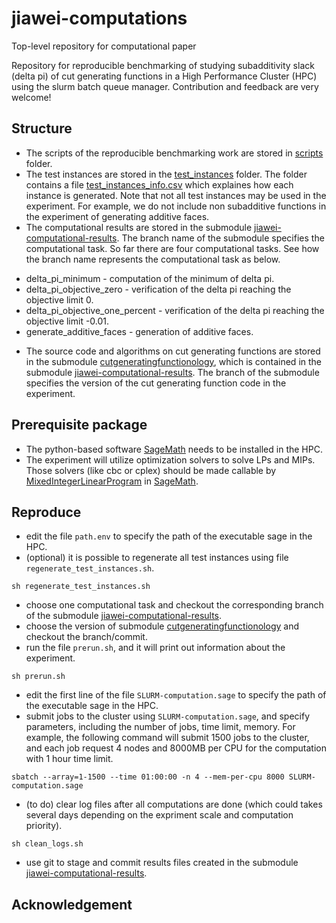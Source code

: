 # jiawei-computations
Top-level repository for computational paper

Repository for reproducible benchmarking of studying subadditivity slack (delta pi) of cut generating functions in a High Performance Cluster (HPC) using the slurm batch queue manager.
Contribution and feedback are very welcome!

## Structure

- The scripts of the reproducible benchmarking work are stored in [scripts](https://github.com/mkoeppe/jiawei-computations/tree/master/scripts) folder.
- The test instances are stored in the [test_instances](https://github.com/mkoeppe/jiawei-computations/tree/master/test_instances) folder. The folder contains a file [test_instances_info.csv](https://github.com/mkoeppe/jiawei-computations/tree/master/test_instances/test_instances_info.csv) which explaines how each instance is generated. Note that not all test instances may be used in the experiment. For example, we do not include non subadditive functions in the experiment of generating additive faces. 
- The computational results are stored in the submodule [jiawei-computational-results](https://github.com/mkoeppe/jiawei-computational-results). The branch name of the submodule specifies the computational task. So far there are four computational tasks. See how the branch name represents the computational task as below.
* delta_pi_minimum - computation of the minimum of delta pi.
* delta_pi_objective_zero - verification of the delta pi reaching the objective limit 0.
* delta_pi_objective_one_percent - verification of the delta pi reaching the objective limit -0.01.
* generate_additive_faces - generation of additive faces.
- The source code and algorithms on cut generating functions are stored in the submodule [cutgeneratingfunctionology](https://github.com/mkoeppe/cutgeneratingfunctionology), which is contained in the submodule [jiawei-computational-results](https://github.com/mkoeppe/jiawei-computational-results). The branch of the submodule specifies the version of the cut generating function code in the experiment. 

## Prerequisite package 

- The python-based software [SageMath](https://www.sagemath.org/) needs to be installed in the HPC.
- The experiment will utilize optimization solvers to solve LPs and MIPs. Those solvers (like cbc or cplex) should be made callable by [MixedIntegerLinearProgram](http://doc.sagemath.org/html/en/reference/numerical/sage/numerical/mip) in [SageMath](https://www.sagemath.org/).

## Reproduce

- edit the file `path.env` to specify the path of the executable sage in the HPC.
- (optional) it is possible to regenerate all test instances using file `regenerate_test_instances.sh`.
```
sh regenerate_test_instances.sh
```
- choose one computational task and checkout the corresponding branch of the submodule [jiawei-computational-results](https://github.com/mkoeppe/jiawei-computational-results).
- choose the version of submodule [cutgeneratingfunctionology](https://github.com/mkoeppe/cutgeneratingfunctionology) and checkout the branch/commit.
- run the file `prerun.sh`, and it will print out information about the experiment.
```
sh prerun.sh
```
- edit the first line of the file `SLURM-computation.sage` to specify the path of the executable sage in the HPC.
- submit jobs to the cluster using `SLURM-computation.sage`, and specify parameters, including the number of jobs, time limit, memory. For example, the following command will submit 1500 jobs to the cluster, and each job request 4 nodes and 8000MB per CPU for the computation with 1 hour time limit.
```
sbatch --array=1-1500 --time 01:00:00 -n 4 --mem-per-cpu 8000 SLURM-computation.sage
```
- (to do) clear log files after all computations are done (which could takes several days depending on the expriment scale and computation priority).
```
sh clean_logs.sh
```
- use git to stage and commit results files created in the submodule [jiawei-computational-results](https://github.com/mkoeppe/jiawei-computational-results).

## Acknowledgement 
